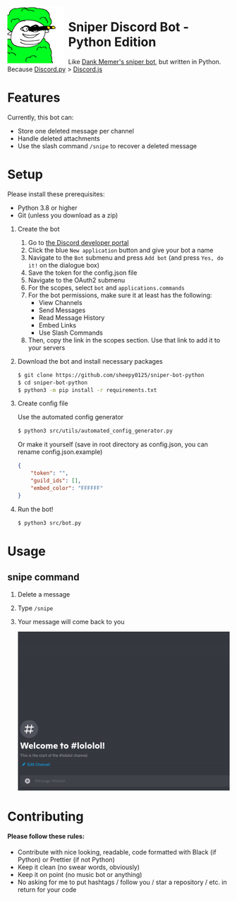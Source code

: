 <img width="128" height="128" align="left" style="float: left; margin: 10px 10px 0 0;" alt="Icon" src="images/mascot.png">

# Sniper Discord Bot - Python Edition
Like [Dank Memer's sniper bot](https://github.com/DankMemer/sniper), but written in Python.<br/>
Because [Discord.py](https://pypi.org/project/discord.py/) > [Discord.js](https://discord.js.org/#/)

# Features

Currently, this bot can:

-   Store one deleted message per channel
-   Handle deleted attachments
-   Use the slash command `/snipe` to recover a deleted message

# Setup

Please install these prerequisites:

-   Python 3.8 or higher
-   Git (unless you download as a zip)

1. Create the bot

    1. Go to [the Discord developer portal](https://www.discord.com/developers/applications)
    1. Click the blue `New application` button and give your bot a name
    1. Navigate to the `Bot` submenu and press `Add bot` (and press `Yes, do it!` on the dialogue box)
    1. Save the token for the config.json file
    1. Navigate to the OAuth2 submenu
    1. For the scopes, select `bot` and `applications.commands`
    1. For the bot permissions, make sure it at least has the following:
        - View Channels
        - Send Messages
        - Read Message History
        - Embed Links
        - Use Slash Commands
    1. Then, copy the link in the scopes section. Use that link to add it to your servers

1. Download the bot and install necessary packages

    ```zsh
    $ git clone https://github.com/sheepy0125/sniper-bot-python
    $ cd sniper-bot-python
    $ python3 -m pip install -r requirements.txt
    ```

1. Create config file

    Use the automated config generator

    ```zsh
    $ python3 src/utils/automated_config_generator.py
    ```

    Or make it yourself (save in root directory as config.json, you can rename config.json.example)

    ```json
    {
        "token": "",
        "guild_ids": [],
        "embed_color": "FFFFFF"
    }
    ```

1. Run the bot!

    ```zsh
    $ python3 src/bot.py
    ```

# Usage

## snipe command

1. Delete a message
1. Type `/snipe`
1. Your message will come back to you

    ![A Gif showing deleting and sniping a message with both an image and not an image](images/usage.gif)

# Contributing

#### Please follow these rules:

-   Contribute with nice looking, readable, code formatted with Black (if Python) or Prettier (if not Python)
-   Keep it clean (no swear words, obviously)
-   Keep it on point (no music bot or anything)
-   No asking for me to put hashtags / follow you / star a repository / etc. in return for your code
